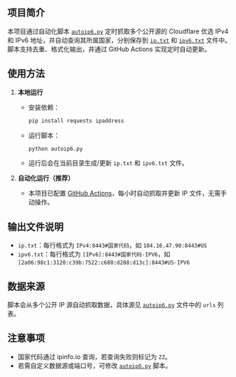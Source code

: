 项目简介
--------

本项目通过自动化脚本 [`autoip6.py`](autoip6.py) 定时抓取多个公开源的 Cloudflare 优选 IPv4 和 IPv6 地址，并自动查询其所属国家，分别保存到 [`ip.txt`](ip.txt) 和 [`ipv6.txt`](ipv6.txt) 文件中。脚本支持去重、格式化输出，并通过 GitHub Actions 实现定时自动更新。

使用方法
--------

1. **本地运行**

   - 安装依赖：
     ```sh
     pip install requests ipaddress
     ```
   - 运行脚本：
     ```sh
     python autoip6.py
     ```
   - 运行后会在当前目录生成/更新 `ip.txt` 和 `ipv6.txt` 文件。
2. **自动化运行（推荐）**

   - 本项目已配置 [GitHub Actions](.github/workflows/autoip6.yml)，每小时自动抓取并更新 IP 文件，无需手动操作。

输出文件说明
------------

- `ip.txt`：每行格式为 `IPv4:8443#国家代码`，如 `104.16.47.90:8443#US`
- `ipv6.txt`：每行格式为 `[IPv6]:8443#国家代码-IPV6`，如 `[2a06:98c1:3120:c39b:7522:c680:d288:d13c]:8443#US-IPV6`

数据来源
--------

脚本会从多个公开 IP 源自动抓取数据，具体源见 [`autoip6.py`](autoip6.py) 文件中的 `urls` 列表。

注意事项
--------

- 国家代码通过 ipinfo.io 查询，若查询失败则标记为 `ZZ`。
- 若需自定义数据源或端口号，可修改 [`autoip6.py`](autoip6.py) 脚本。
